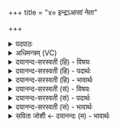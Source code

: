 +++
title = "४० इन्द्रऽआसां नेता"

+++
<details><summary>पदपाठः</summary>

इन्द्रः॑। आ॒सा॒म्। ने॒ता। बृह॒स्पतिः॑। दक्षि॑णा। य॒ज्ञः। पु॒रः। ए॒तु॒। सोमः॑। दे॒व॒से॒नाना॒मिति॑ देवऽसे॒नाना॑म्। अ॒भि॒भ॒ञ्ज॒ती॒नामित्य॑भिऽभञ्जती॒नाम्। जय॑न्तीनाम्। म॒रुतः॑। य॒न्तु॒। अग्र॑म्। ४०।
</details>

<details><summary>अधिमन्त्रम् (VC)</summary>

- इन्द्रो देवता
- अप्रतिरथ ऋषिः
- विराडार्षी त्रिष्टुप्
- धैवतः
</details>

<details><summary>दयानन्द-सरस्वती (हि) - विषयः</summary>

फिर भी उसी विषय को अगले मन्त्र में कहा है ॥
</details>

<details><summary>दयानन्द-सरस्वती (हि) - पदार्थः</summary>

पदार्थान्वयभाषाः -  युद्ध में (अभिभञ्जतीनाम्) शत्रुओं की सेनाओं को सब ओर से मारती (जयन्तीनाम्) और शत्रुओं को जीतने से उत्साह को प्राप्त होती हुई (आसाम्) इन (देवसेनानाम्) विद्वानों की सेनाओं का (नेता) नायक (इन्द्रः) उत्तम ऐश्वर्यवाला शिक्षक सेनापति पीछे (यज्ञः) सब को मिलनेवाला (पुरः) प्रथम (बृहस्पतिः) सब अधिकारियों का अधिपति (दक्षिणा) दाहिनी ओर और (सोमः) सेना को प्रेरणा अर्थात् उत्साह देनेवाला बार्इं ओर (एतु) चले तथा (मरुतः) पवनों के समान वेगवाले बली शूरवीर (अग्रम्) आगे को (यन्तु) जावें ॥४० ॥
</details>

<details><summary>दयानन्द-सरस्वती (हि) - भावार्थः</summary>

भावार्थभाषाः -  जब राजपुरुष शत्रुओं के साथ युद्ध किया चाहें, तब सब दिशाओं में अध्यक्ष तथा शूरवीरों को आगे और डरपनेवालों को बीच में ठीक स्थापन कर भोजन, आच्छादन, वाहन, अस्त्र और शस्त्रों के योग से युद्ध करें और वहाँ विद्वानों की सेना के आधीन मूर्खों की सेना करनी चाहिये। उन सेनाओं को विद्वान् लोग अच्छे उपदेश से उत्साह देवें और सेनाध्यक्षादि पद्मव्यूह आदि बाँध के युद्ध करावें ॥४० ॥
</details>

<details><summary>दयानन्द-सरस्वती (सं) - विषयः</summary>

पुनस्तमेव विषयमाह ॥
</details>

<details><summary>दयानन्द-सरस्वती (सं) - पदार्थः</summary>

पदार्थान्वयभाषाः -  युद्धेऽभिभञ्जतीनां जयन्तीनामासां देवसेनानां नेतेन्द्रः पश्चाद् यज्ञः पुरो बृहस्पतिर्दक्षिणा सोम उत्तरस्यां चैतु मरुतोऽग्रं यन्तु ॥४० ॥
</details>

<details><summary>दयानन्द-सरस्वती (सं) - भावार्थः</summary>

भावार्थभाषाः -  यदा राजपुरुषाः शत्रुभिर्युयुत्सेयुस्तदा सर्वासु दिक्ष्वध्यक्षान् शूरवीरानग्रतो भीरूनन्तःसंस्थाप्य भोजनाच्छादनवाहनास्त्रशस्त्रयोगेन युध्येरन्। तत्र विद्वत्सेनाधीना मूर्खसेनाः कार्याः। ता विद्वांसो वक्तृत्वेनोत्साहयेयुरध्यक्षाश्च पद्मव्यूहादिभिर्योधयेयुः ॥४० ॥
</details>

<details><summary>सविता जोशी ← दयानन्दः (म) - भावार्थः</summary>

भावार्थभाषाः -  जेव्हा राजपुरुषांना शत्रूंबरोबर युद्ध करावयाचे असेल तेव्हा त्यांनी सर्व दिशांना प्रथम सेनानायक ठेवावेत. त्यानंतर शूर वीर नियुक्त करावेत, भित्र्या लोकांना मध्यभागी नियुक्त करावे. भोजन, वस्त्र, वाहन यांची व्यवस्था करून अस्त्रशस्त्रांच्या साह्याने युद्ध करावे. शूर व बुद्धिमान माणसांच्या आधीन मूर्खांची सेना ठेवावी. विद्वान लोकांनी चांगला उपदेश करून सेनेला उत्साहित करावे. सेनाध्यक्ष इत्यादींनी पद्मव्यूह इत्यादींची रचना करून युद्ध करावे.
</details>